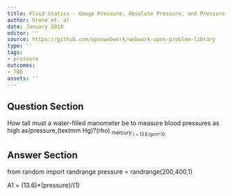 ```yaml
---
title: Fluid Statics - Gauge Pressure, Absolute Pressure, and Pressure Measurement
author: Urone et. al
date: January 2018
editor: ''
source: https://github.com/openwebwork/webwork-open-problem-library
type: ''
tags:
- pressure
outcomes:
- TBD
assets: ''
---
```


## Question Section 

How tall must a water-filled manometer be to measure blood pressures as high as(pressure,(textmm Hg)?(rho) <sub>mercury<sub> ( = 13.6,(gcm^3).



## Answer Section

from random import randrange
pressure = randrange(200,400,1)

A1 = (13.6)*(pressure)/(1)
